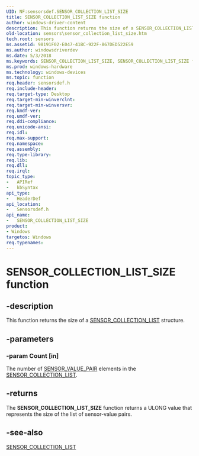 ```yaml
---
UID: NF:sensorsdef.SENSOR_COLLECTION_LIST_SIZE
title: SENSOR_COLLECTION_LIST_SIZE function
author: windows-driver-content
description: This function returns the size of a SENSOR_COLLECTION_LIST structure.
old-location: sensors\sensor_collection_list_size.htm
tech.root: sensors
ms.assetid: 98191F02-E047-41BC-922F-867DED522E59
ms.author: windowsdriverdev
ms.date: 5/3/2018
ms.keywords: SENSOR_COLLECTION_LIST_SIZE, SENSOR_COLLECTION_LIST_SIZE function [Sensor Devices], sensors.sensor_collection_list_size, sensorsdef/SENSOR_COLLECTION_LIST_SIZE
ms.prod: windows-hardware
ms.technology: windows-devices
ms.topic: function
req.header: sensorsdef.h
req.include-header: 
req.target-type: Desktop
req.target-min-winverclnt: 
req.target-min-winversvr: 
req.kmdf-ver: 
req.umdf-ver: 
req.ddi-compliance: 
req.unicode-ansi: 
req.idl: 
req.max-support: 
req.namespace: 
req.assembly: 
req.type-library: 
req.lib: 
req.dll: 
req.irql: 
topic_type:
-	APIRef
-	kbSyntax
api_type:
-	HeaderDef
api_location:
-	Sensorsdef.h
api_name:
-	SENSOR_COLLECTION_LIST_SIZE
product:
- Windows
targetos: Windows
req.typenames: 
---
```


# SENSOR_COLLECTION_LIST_SIZE function


## -description


This function returns the size of a <a href="https://msdn.microsoft.com/library/windows/hardware/dn957092">SENSOR_COLLECTION_LIST</a> structure. 


## -parameters




### -param Count [in]

The number of <a href="https://msdn.microsoft.com/library/windows/hardware/dn946708">SENSOR_VALUE_PAIR</a> elements in the <a href="https://msdn.microsoft.com/library/windows/hardware/dn957092">SENSOR_COLLECTION_LIST</a>.


## -returns



The <b>SENSOR_COLLECTION_LIST_SIZE</b> function returns a ULONG value that represents the size of the list of sensor-value pairs.




## -see-also




<a href="https://msdn.microsoft.com/library/windows/hardware/dn957092">SENSOR_COLLECTION_LIST</a>
 

 

